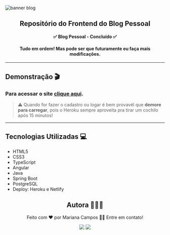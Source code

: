 ![banner blog](https://i.imgur.com/N69z6KK.png)

<h2 align="center">Repositório do Frontend do Blog Pessoal</h2>

<h4 align="center"> ✅ Blog Pessoal - Concluído ✅ </h4>
<h4 align="center"> Tudo em ordem! Mas pode ser que futuramente eu faça mais modificações.</h4>

----

## Demonstração 🎬 
### Para acessar o site [clique aqui](blog-cplus.netlify.app/#/login).
> ⚠ Quando for fazer o cadastro ou logar é bem provavél que **demore para carregar**, pois o Heroku sempre aproveita pra tirar um cochilo após 15 minutos!

---

## Tecnologias Utilizadas 💻
- HTML5
- CSS3
- TypeScript
- Angular
- Java
- Spring Boot
- PostgreSQL
- Deploy: Heroku e Netlify

<div align="center">
<h2>Autora 👩🏻‍💻</h2>
<p>Feito com ❤️ por Mariana Campos 👋🏽 Entre em contato!</p>
<a href="https://www.linkedin.com/in/mariana-campos-br/" target="_blank"><img src="https://img.shields.io/badge/LinkedIn-4FBDC8?style=flat&logo=LinkedIn&logoColor=white&link=https://www.linkedin.com/in/mariana-campos-br/"></a> <a href="mailto:marianacristinadecampos@gmail.com" target="_blank"><img src="https://img.shields.io/badge/Email-E346B9?style=flat&logo=Gmail&logoColor=white&link=mailto:marianacristinadecampos@gmail.com"></a>
</div>

